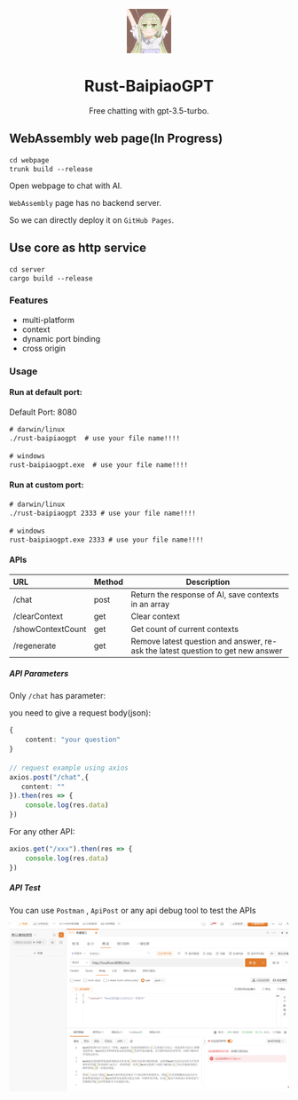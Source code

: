 <p align="center">
    <img src=".github/logo.png" style="height: 80px;"/>
</p>
<h1 align="center">Rust-BaipiaoGPT</h1>
<p align="center">Free chatting with gpt-3.5-turbo.</p>

## WebAssembly web page(In Progress)
~~~shell
cd webpage
trunk build --release
~~~
Open webpage to chat with AI. 

`WebAssembly` page has no backend server. 

So we can directly deploy it on `GitHub Pages`.


## Use core as http service
~~~shell
cd server
cargo build --release
~~~

### Features
* multi-platform
* context
* dynamic port binding
* cross origin

### Usage

#### Run at default port: 
Default Port: 8080
~~~shell
# darwin/linux
./rust-baipiaogpt  # use your file name!!!!

# windows
rust-baipiaogpt.exe  # use your file name!!!!
~~~

#### Run at custom port: 
~~~shell
# darwin/linux
./rust-baipiaogpt 2333 # use your file name!!!!

# windows
rust-baipiaogpt.exe 2333 # use your file name!!!!
~~~


#### APIs

| URL               | Method   | Description                                              |     
| :---------------- | -------- | -------------------------------------------------------- |
| /chat             | post     | Return the response of AI, save contexts in an array     | 
| /clearContext     | get      | Clear context                                            | 
| /showContextCount | get      | Get count of current contexts                            | 
| /regenerate       | get      | Remove latest question and answer, re-ask the latest question to get new answer | 


##### API Parameters
Only `/chat` has parameter:

you need to give a request body(json):

~~~typescript
{
    content: "your question"
}

// request example using axios
axios.post("/chat",{
   content: ""
}).then(res => {
    console.log(res.data)
})
~~~

For any other API:
~~~typescript
axios.get("/xxx").then(res => {
    console.log(res.data)
})
~~~

##### API Test
You can use `Postman` , `ApiPost` or any api debug tool to test the APIs

![ApiPost](./.github/apipost.png)